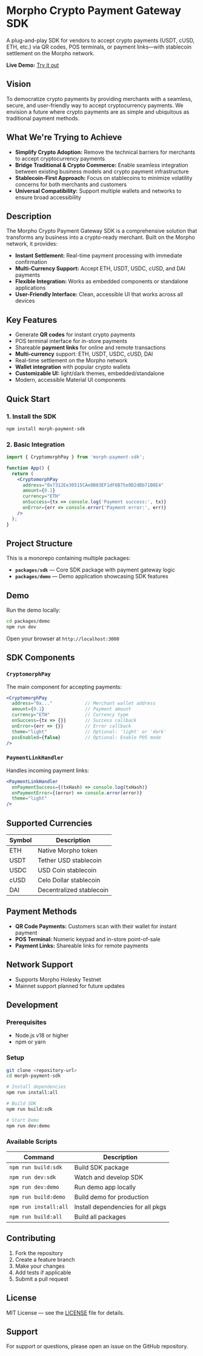 
# Morpho Crypto Payment Gateway SDK

A plug-and-play SDK for vendors to accept crypto payments (USDT, cUSD, ETH, etc.) via QR codes, POS terminals, or payment links—with stablecoin settlement on the Morpho network.

**Live Demo:** [Try it out](https://morph-payment-sdk-demo.vercel.app/)

## Vision

To democratize crypto payments by providing merchants with a seamless, secure, and user-friendly way to accept cryptocurrency payments. We envision a future where crypto payments are as simple and ubiquitous as traditional payment methods.

## What We're Trying to Achieve

- **Simplify Crypto Adoption:** Remove the technical barriers for merchants to accept cryptocurrency payments
- **Bridge Traditional & Crypto Commerce:** Enable seamless integration between existing business models and crypto payment infrastructure
- **Stablecoin-First Approach:** Focus on stablecoins to minimize volatility concerns for both merchants and customers
- **Universal Compatibility:** Support multiple wallets and networks to ensure broad accessibility

## Description

The Morpho Crypto Payment Gateway SDK is a comprehensive solution that transforms any business into a crypto-ready merchant. Built on the Morpho network, it provides:

- **Instant Settlement:** Real-time payment processing with immediate confirmation
- **Multi-Currency Support:** Accept ETH, USDT, USDC, cUSD, and DAI payments
- **Flexible Integration:** Works as embedded components or standalone applications
- **User-Friendly Interface:** Clean, accessible UI that works across all devices

## Key Features

- Generate **QR codes** for instant crypto payments
- POS terminal interface for in-store payments
- Shareable **payment links** for online and remote transactions
- **Multi-currency** support: ETH, USDT, USDC, cUSD, DAI
- Real-time settlement on the Morpho network
- **Wallet integration** with popular crypto wallets
- **Customizable UI:** light/dark themes, embedded/standalone
- Modern, accessible Material UI components

## Quick Start

### 1. Install the SDK

```bash
npm install morph-payment-sdk
```

### 2. Basic Integration

```jsx
import { CryptomorphPay } from 'morph-payment-sdk';

function App() {
  return (
    <CryptomorphPay
      address="0x7312Ee30515CAe8B03EF1dF6B75e0D2dBb71B0E4"
      amount={0.1}
      currency="ETH"
      onSuccess={tx => console.log('Payment success:', tx)}
      onError={err => console.error('Payment error:', err)}
    />
  );
}
```

## Project Structure

This is a monorepo containing multiple packages:

- **`packages/sdk`** — Core SDK package with payment gateway logic
- **`packages/demo`** — Demo application showcasing SDK features

## Demo

Run the demo locally:

```bash
cd packages/demo
npm run dev
```

Open your browser at `http://localhost:3000`

## SDK Components

### `CryptomorphPay`

The main component for accepting payments:

```jsx
<CryptomorphPay
  address="0x..."            // Merchant wallet address
  amount={0.1}               // Payment amount
  currency="ETH"             // Currency type
  onSuccess={tx => {}}       // Success callback
  onError={err => {}}        // Error callback
  theme="light"              // Optional: 'light' or 'dark'
  posEnabled={false}         // Optional: Enable POS mode
/>
```

### `PaymentLinkHandler`

Handles incoming payment links:

```jsx
<PaymentLinkHandler
  onPaymentSuccess={(txHash) => console.log(txHash)}
  onPaymentError={(error) => console.error(error)}
  theme="light"
/>
```

## Supported Currencies

| Symbol | Description               |
|--------|---------------------------|
| ETH    | Native Morpho token       |
| USDT   | Tether USD stablecoin     |
| USDC   | USD Coin stablecoin       |
| cUSD   | Celo Dollar stablecoin    |
| DAI    | Decentralized stablecoin  |

## Payment Methods

- **QR Code Payments:** Customers scan with their wallet for instant payment
- **POS Terminal:** Numeric keypad and in-store point-of-sale
- **Payment Links:** Shareable links for remote payments

## Network Support

- Supports Morpho Holesky Testnet
- Mainnet support planned for future updates

## Development

### Prerequisites

- Node.js v18 or higher
- npm or yarn

### Setup

```bash
git clone <repository-url>
cd morph-payment-sdk

# Install dependencies
npm run install:all

# Build SDK
npm run build:sdk

# Start Demo
npm run dev:demo
```

### Available Scripts

| Command                | Description                        |
|------------------------|------------------------------------|
| `npm run build:sdk`    | Build SDK package                  |
| `npm run dev:sdk`      | Watch and develop SDK              |
| `npm run dev:demo`     | Run demo app locally               |
| `npm run build:demo`   | Build demo for production          |
| `npm run install:all`  | Install dependencies for all pkgs  |
| `npm run build:all`    | Build all packages                 |

## Contributing

1. Fork the repository
2. Create a feature branch
3. Make your changes
4. Add tests if applicable
5. Submit a pull request

## License

MIT License — see the [LICENSE](LICENSE) file for details.

## Support

For support or questions, please open an issue on the GitHub repository.
```